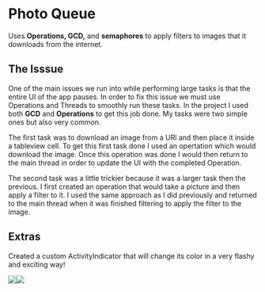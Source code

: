 
# Photo Queue

Uses **Operations, GCD,** and **semaphores** to apply filters to images that it downloads from the internet.

## The Isssue

One of the main issues we run into while performing large tasks is that the entire UI of the app pauses. In order to fix this issue we must use Operations and Threads to smoothly run these tasks. In the project I used both **GCD** and **Operations** to get this job done. My tasks were two simple ones but also very common. 

The first task was to download an image from a URl and then place it inside a tableview cell. To get this first task done I used an opertation which would download the image. Once this operation was done I would then return to the main thread in order to update the UI with the completed Operation. 

The second task was a little trickier because it was a larger task then the previous. I first created an operation that would take a picture and then apply a filter to it. I used the same approach as I did previously and returned to the main thread when it was finished filtering to apply the filter to the image.

## Extras

Created a custom ActivityIndicator that will change its color in a very flashy and exciting way!

![](https://lh3.googleusercontent.com/l4jeiPVIkd_jumIsibyM3Ab2N52JH9i98mMluqkSQtzhbijy6PyDrlnZIpONoOCnJo-u0YZkEx_T)![](https://lh3.googleusercontent.com/dvbgQTcM7i2cZkK5RCjM9_T7xWecWrd_hfKZkdQI6UIajxszmf2dvBUk0YC9efPOdYSfzt0IULlM)
